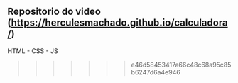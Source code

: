 ## Repositorio do video (https://herculesmachado.github.io/calculadora/)
HTML - CSS - JS
>>>>>>> e46d58453417a66c48c68a95c85b6247d6a4e946
